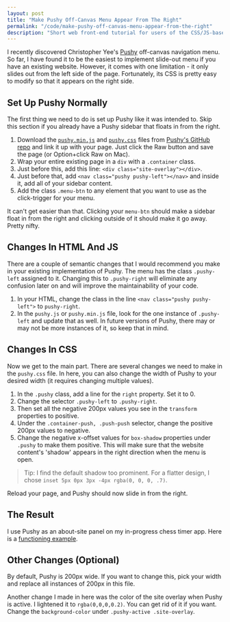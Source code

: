```yaml
---
layout: post
title: "Make Pushy Off-Canvas Menu Appear From The Right"
permalink: "/code/make-pushy-off-canvas-menu-appear-from-the-right"
description: "Short web front-end tutorial for users of the CSS/JS-based sidebar package, Pushy, on how to make the sidebar appear on the right side."
---
```


I recently discovered Christopher Yee's [Pushy](http://www.christopheryee.ca/pushy/) off-canvas navigation menu. So far, I have found it to be the easiest to implement slide-out menu if you have an existing website. However, it comes with one limitation - it only slides out from the left side of the page. Fortunately, its CSS is pretty easy to modify so that it appears on the right side.

<!--more-->

## Set Up Pushy Normally

The first thing we need to do is set up Pushy like it was intended to. Skip this section if you already have a Pushy sidebar that floats in from the right.

1. Download the [`pushy.min.js`](https://github.com/christophery/pushy/blob/master/js/pushy.min.js) and [`pushy.css`](https://github.com/christophery/pushy/blob/master/css/pushy.css) files from [Pushy's GitHub repo](https://github.com/christophery/pushy) and link it up with your page. Just click the Raw button and save the page (or Option+click Raw on Mac).
2. Wrap your entire existing page in a `div` with a `.container` class.
3. Just before this, add this line: `<div class="site-overlay"></div>`.
4. Just before that, add `<nav class="pushy pushy-left"></nav>` and inside it, add all of your sidebar content.
5. Add the class `.menu-btn` to any element that you want to use as the click-trigger for your menu.

It can't get easier than that. Clicking your `menu-btn` should make a sidebar float in from the right and clicking outside of it should make it go away. Pretty nifty.

## Changes In HTML And JS

There are a couple of semantic changes that I would recommend you make in your existing implementation of Pushy. The menu has the class `.pushy-left` assigned to it. Changing this to `.pushy-right` will eliminate any confusion later on and will improve the maintainability of your code.

1. In your HTML, change the class in the line `<nav class="pushy pushy-left">` to `pushy-right`.
2. In the `pushy.js` or `pushy.min.js` file, look for the one instance of `.pushy-left` and update that as well. In future versions of Pushy, there may or may not be more instances of it, so keep that in mind.

## Changes In CSS

Now we get to the main part. There are several changes we need to make in the `pushy.css` file. In here, you can also change the width of Pushy to your desired width (it requires changing multiple values).

1. In the `.pushy` class, add a line for the `right` property. Set it to 0.
2. Change the selector `.pushy-left` to `.pushy-right`.
3. Then set all the negative 200px values you see in the `transform` properties to positive.
4. Under the `.container-push, .push-push` selector, change the positive 200px values to negative.
5. Change the negative x-offset values for `box-shadow` properties under `.pushy` to make them positive. This will make sure that the website content's 'shadow' appears in the right direction when the menu is open.

>Tip: I find the default shadow too prominent. For a flatter design, I chose `inset 5px 0px 3px -4px rgba(0, 0, 0, .7)`.

Reload your page, and Pushy should now slide in from the right.

## The Result

I use Pushy as an about-site panel on my in-progress chess timer app. Here is a [functioning example](http://code.antrikshy.com/ChessTimer/).

## Other Changes (Optional)

By default, Pushy is 200px wide. If you want to change this, pick your width and replace all instances of 200px in this file.

Another change I made in here was the color of the site overlay when Pushy is active. I lightened it to `rgba(0,0,0,0.2)`. You can get rid of it if you want. Change the `background-color` under `.pushy-active .site-overlay`.

